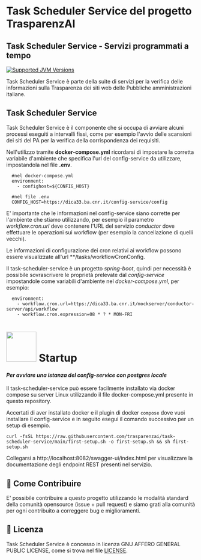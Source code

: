 # Task Scheduler Service del progetto TrasparenzAI
## Task Scheduler Service - Servizi programmati a tempo

[![Supported JVM Versions](https://img.shields.io/badge/JVM-21-brightgreen.svg?style=for-the-badge&logo=Java)](https://openjdk.java.net/install/)

Task Scheduler Service è parte della suite di servizi per la verifica delle informazioni sulla
Trasparenza dei siti web delle Pubbliche amministrazioni italiane.
 
## Task Scheduler Service

Task Scheduler Service è il componente che si occupa di avviare alcuni processi eseguiti a intervalli fissi, come
per esempio l'avvio delle scansioni dei siti del PA per la verifica della corrispondenza dei requisiti.

Nell'utilizzo tramite **docker-compose.yml** ricordarsi di impostare la corretta variabile d'ambiente che specifica
l'url del config-service da utilizzare, impostandola nel file **.env**.

```
  #nel docker-compose.yml
  environment:
    - confighost=${CONFIG_HOST}
```

```
  #nel file .env
  CONFIG_HOST=https://dica33.ba.cnr.it/config-service/config
```

E' importante che le informazioni nel config-service siano corrette per l'ambiente che stiamo utilizzando,
per esempio il parametro *workflow.cron.url* deve contenere l'URL del servizio *conductor* dove
effettuare le operazioni sui workflow (per esempio la cancellazione di quelli vecchi).

Le informazioni di configurazione dei cron relativi ai workflow possono essere visualizzate 
all'url **/tasks/workflowCronConfig.

Il task-scheduler-service è un progetto *spring-boot*, quindi per necessità è possibile sovrascrivere
le proprietà prelevate dal *config-service* impostandole come variabili d'ambiente nel *docker-compose.yml*,
per esempio:

```
  environment:
    - workflow.cron.url=https://dica33.ba.cnr.it/mockserver/conductor-server/api/workflow
    - workflow.cron.expression=08 * ? * MON-FRI
```

# <img src="https://www.docker.com/wp-content/uploads/2021/10/Moby-logo-sm.png" width=80> Startup

#### _Per avviare una istanza del config-service con postgres locale_

Il task-scheduler-service può essere facilmente installato via docker compose su server Linux utilizzando il file 
docker-compose.yml presente in questo repository.

Accertati di aver installato docker e il plugin di docker `compose` dove vuoi installare il config-service e in seguito
esegui il comando successivo per un setup di esempio.

```
curl -fsSL https://raw.githubusercontent.com/trasparenzai/task-scheduler-service/main/first-setup.sh -o first-setup.sh && sh first-setup.sh
```

Collegarsi a http://localhost:8082/swagger-ui/index.html per visualizzare la documentazione degli endpoint REST presenti nel servizio.

## 👏 Come Contribuire 

E' possibile contribuire a questo progetto utilizzando le modalità standard della comunità opensource 
(issue + pull request) e siamo grati alla comunità per ogni contribuito a correggere bug e miglioramenti.

## 📄 Licenza

Task Scheduler Service è concesso in licenza GNU AFFERO GENERAL PUBLIC LICENSE, come si trova nel file
[LICENSE][l].

[l]: https://github.com/trasparenzai/public-sites-service/blob/master/LICENSE

